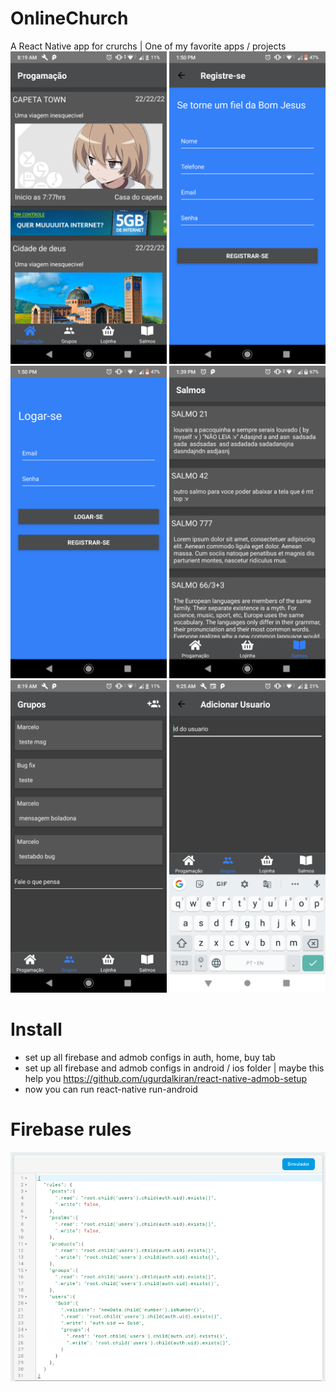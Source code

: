 # OnlineChurch
A React Native app for crurchs | One of my favorite apps / projects
<br>
<img src="https://github.com/wwwxkz/OnlineChurch/blob/master/README/1.png" height="500" width="250">
<img src="https://github.com/wwwxkz/OnlineChurch/blob/master/README/2.png" height="500" width="250">
<img src="https://github.com/wwwxkz/OnlineChurch/blob/master/README/3.png" height="500" width="250">
<img src="https://github.com/wwwxkz/OnlineChurch/blob/master/README/4.png" height="500" width="250">
<img src="https://github.com/wwwxkz/OnlineChurch/blob/master/README/5.png" height="500" width="250">
<img src="https://github.com/wwwxkz/OnlineChurch/blob/master/README/6.png" height="500" width="250">

# Install 
  * set up all firebase and admob configs in auth, home, buy tab
  * set up all firebase and admob configs in android / ios folder | maybe this help you https://github.com/ugurdalkiran/react-native-admob-setup
  * now you can run react-native run-android
  
  # Firebase rules
  <img src="https://github.com/wwwxkz/OnlineChurch/blob/master/README/rules.png">
